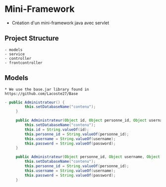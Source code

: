 # Mini-Framework
* Création d'un mini-framework java avec servlet

## Project Structure 
    - models
    - service
    - controller
    - frontcontroller

## Models
    * We use the base.jar library found in https://github.com/Lacoste27/Base
   ```java
   - public Administrateur() {
            this.setDatabaseName("contenu");
        }

        public Administrateur(Object id, Object personne_id, Object username, Object password) {
            this.setDatabaseName("contenu");
            this.id = String.valueOf(id);
            this.personne_id = String.valueOf(personne_id);
            this.username = String.valueOf(username);
            this.password = String.valueOf(password);
        }

        public Administrateur(Object personne_id, Object username, Object password) {
            this.setDatabaseName("contenu");
            this.personne_id = String.valueOf(personne_id);
            this.username = String.valueOf(username);
            this.password = String.valueOf(password);
        }
   ```
        
